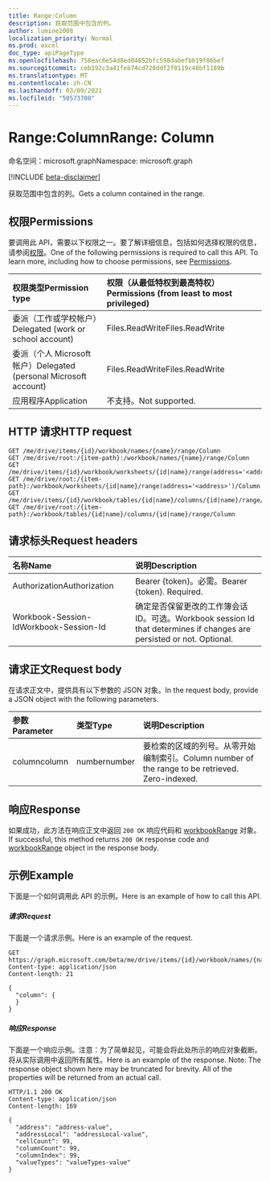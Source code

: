 ```yaml
---
title: Range:Column
description: 获取范围中包含的列。
author: lumine2008
localization_priority: Normal
ms.prod: excel
doc_type: apiPageType
ms.openlocfilehash: 758eac6e54d8ed04852bfc598dabefb619f86bef
ms.sourcegitcommit: ceb192c3a41feb74cd720ddf2f0119c48bf1189b
ms.translationtype: MT
ms.contentlocale: zh-CN
ms.lasthandoff: 03/09/2021
ms.locfileid: "50573780"
---
```

# <a name="range-column"></a><span data-ttu-id="7f29c-103">Range:Column</span><span class="sxs-lookup"><span data-stu-id="7f29c-103">Range: Column</span></span>

<span data-ttu-id="7f29c-104">命名空间：microsoft.graph</span><span class="sxs-lookup"><span data-stu-id="7f29c-104">Namespace: microsoft.graph</span></span>

[!INCLUDE [beta-disclaimer](../../includes/beta-disclaimer.md)]

<span data-ttu-id="7f29c-105">获取范围中包含的列。</span><span class="sxs-lookup"><span data-stu-id="7f29c-105">Gets a column contained in the range.</span></span>
## <a name="permissions"></a><span data-ttu-id="7f29c-106">权限</span><span class="sxs-lookup"><span data-stu-id="7f29c-106">Permissions</span></span>
<span data-ttu-id="7f29c-p101">要调用此 API，需要以下权限之一。要了解详细信息，包括如何选择权限的信息，请参阅[权限](/graph/permissions-reference)。</span><span class="sxs-lookup"><span data-stu-id="7f29c-p101">One of the following permissions is required to call this API. To learn more, including how to choose permissions, see [Permissions](/graph/permissions-reference).</span></span>

|<span data-ttu-id="7f29c-109">权限类型</span><span class="sxs-lookup"><span data-stu-id="7f29c-109">Permission type</span></span>      | <span data-ttu-id="7f29c-110">权限（从最低特权到最高特权）</span><span class="sxs-lookup"><span data-stu-id="7f29c-110">Permissions (from least to most privileged)</span></span>              |
|:--------------------|:---------------------------------------------------------|
|<span data-ttu-id="7f29c-111">委派（工作或学校帐户）</span><span class="sxs-lookup"><span data-stu-id="7f29c-111">Delegated (work or school account)</span></span> | <span data-ttu-id="7f29c-112">Files.ReadWrite</span><span class="sxs-lookup"><span data-stu-id="7f29c-112">Files.ReadWrite</span></span>    |
|<span data-ttu-id="7f29c-113">委派（个人 Microsoft 帐户）</span><span class="sxs-lookup"><span data-stu-id="7f29c-113">Delegated (personal Microsoft account)</span></span> | <span data-ttu-id="7f29c-114">Files.ReadWrite</span><span class="sxs-lookup"><span data-stu-id="7f29c-114">Files.ReadWrite</span></span>    |
|<span data-ttu-id="7f29c-115">应用程序</span><span class="sxs-lookup"><span data-stu-id="7f29c-115">Application</span></span> | <span data-ttu-id="7f29c-116">不支持。</span><span class="sxs-lookup"><span data-stu-id="7f29c-116">Not supported.</span></span> |

## <a name="http-request"></a><span data-ttu-id="7f29c-117">HTTP 请求</span><span class="sxs-lookup"><span data-stu-id="7f29c-117">HTTP request</span></span>
<!-- { "blockType": "ignored" } -->
```http
GET /me/drive/items/{id}/workbook/names/{name}/range/Column
GET /me/drive/root:/{item-path}:/workbook/names/{name}/range/Column
GET /me/drive/items/{id}/workbook/worksheets/{id|name}/range(address='<address>')/Column
GET /me/drive/root:/{item-path}:/workbook/worksheets/{id|name}/range(address='<address>')/Column
GET /me/drive/items/{id}/workbook/tables/{id|name}/columns/{id|name}/range/Column
GET /me/drive/root:/{item-path}:/workbook/tables/{id|name}/columns/{id|name}/range/Column

```
## <a name="request-headers"></a><span data-ttu-id="7f29c-118">请求标头</span><span class="sxs-lookup"><span data-stu-id="7f29c-118">Request headers</span></span>
| <span data-ttu-id="7f29c-119">名称</span><span class="sxs-lookup"><span data-stu-id="7f29c-119">Name</span></span>       | <span data-ttu-id="7f29c-120">说明</span><span class="sxs-lookup"><span data-stu-id="7f29c-120">Description</span></span>|
|:---------------|:----------|
| <span data-ttu-id="7f29c-121">Authorization</span><span class="sxs-lookup"><span data-stu-id="7f29c-121">Authorization</span></span>  | <span data-ttu-id="7f29c-p102">Bearer {token}。必需。</span><span class="sxs-lookup"><span data-stu-id="7f29c-p102">Bearer {token}. Required.</span></span> |
| <span data-ttu-id="7f29c-124">Workbook-Session-Id</span><span class="sxs-lookup"><span data-stu-id="7f29c-124">Workbook-Session-Id</span></span>  | <span data-ttu-id="7f29c-p103">确定是否保留更改的工作簿会话 ID。可选。</span><span class="sxs-lookup"><span data-stu-id="7f29c-p103">Workbook session Id that determines if changes are persisted or not. Optional.</span></span>|

## <a name="request-body"></a><span data-ttu-id="7f29c-127">请求正文</span><span class="sxs-lookup"><span data-stu-id="7f29c-127">Request body</span></span>
<span data-ttu-id="7f29c-128">在请求正文中，提供具有以下参数的 JSON 对象。</span><span class="sxs-lookup"><span data-stu-id="7f29c-128">In the request body, provide a JSON object with the following parameters.</span></span>

| <span data-ttu-id="7f29c-129">参数</span><span class="sxs-lookup"><span data-stu-id="7f29c-129">Parameter</span></span>    | <span data-ttu-id="7f29c-130">类型</span><span class="sxs-lookup"><span data-stu-id="7f29c-130">Type</span></span>   |<span data-ttu-id="7f29c-131">说明</span><span class="sxs-lookup"><span data-stu-id="7f29c-131">Description</span></span>|
|:---------------|:--------|:----------|
|<span data-ttu-id="7f29c-132">column</span><span class="sxs-lookup"><span data-stu-id="7f29c-132">column</span></span>|<span data-ttu-id="7f29c-133">number</span><span class="sxs-lookup"><span data-stu-id="7f29c-133">number</span></span>|<span data-ttu-id="7f29c-p104">要检索的区域的列号。从零开始编制索引。</span><span class="sxs-lookup"><span data-stu-id="7f29c-p104">Column number of the range to be retrieved. Zero-indexed.</span></span>|

## <a name="response"></a><span data-ttu-id="7f29c-136">响应</span><span class="sxs-lookup"><span data-stu-id="7f29c-136">Response</span></span>

<span data-ttu-id="7f29c-137">如果成功，此方法在响应正文中返回 `200 OK` 响应代码和 [workbookRange](../resources/workbookrange.md) 对象。</span><span class="sxs-lookup"><span data-stu-id="7f29c-137">If successful, this method returns `200 OK` response code and [workbookRange](../resources/workbookrange.md) object in the response body.</span></span>

## <a name="example"></a><span data-ttu-id="7f29c-138">示例</span><span class="sxs-lookup"><span data-stu-id="7f29c-138">Example</span></span>
<span data-ttu-id="7f29c-139">下面是一个如何调用此 API 的示例。</span><span class="sxs-lookup"><span data-stu-id="7f29c-139">Here is an example of how to call this API.</span></span>
##### <a name="request"></a><span data-ttu-id="7f29c-140">请求</span><span class="sxs-lookup"><span data-stu-id="7f29c-140">Request</span></span>
<span data-ttu-id="7f29c-141">下面是一个请求示例。</span><span class="sxs-lookup"><span data-stu-id="7f29c-141">Here is an example of the request.</span></span>
<!-- {
  "blockType": "request",
  "name": "range_column"
}-->
```http
GET https://graph.microsoft.com/beta/me/drive/items/{id}/workbook/names/{name}/range/Column
Content-type: application/json
Content-length: 21

{
  "column": {
  }
}
```

##### <a name="response"></a><span data-ttu-id="7f29c-142">响应</span><span class="sxs-lookup"><span data-stu-id="7f29c-142">Response</span></span>
<span data-ttu-id="7f29c-p105">下面是一个响应示例。注意：为了简单起见，可能会将此处所示的响应对象截断。将从实际调用中返回所有属性。</span><span class="sxs-lookup"><span data-stu-id="7f29c-p105">Here is an example of the response. Note: The response object shown here may be truncated for brevity. All of the properties will be returned from an actual call.</span></span>
<!-- {
  "blockType": "response",
  "truncated": true,
  "@odata.type": "microsoft.graph.workbookRange"
} -->
```http
HTTP/1.1 200 OK
Content-type: application/json
Content-length: 169

{
  "address": "address-value",
  "addressLocal": "addressLocal-value",
  "cellCount": 99,
  "columnCount": 99,
  "columnIndex": 99,
  "valueTypes": "valueTypes-value"
}
```

<!-- uuid: 8fcb5dbc-d5aa-4681-8e31-b001d5168d79
2015-10-25 14:57:30 UTC -->
<!--
{
  "type": "#page.annotation",
  "description": "Range: Column",
  "keywords": "",
  "section": "documentation",
  "tocPath": "",
  "suppressions": []
}
-->


